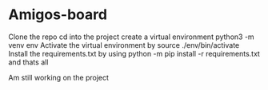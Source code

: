 # Amigos-board
Clone the repo
cd into the project
create a virtual environment python3 -m venv env 
Activate the virtual environment by source ./env/bin/activate
Install the requirements.txt by using python -m pip install -r requirements.txt
and thats all

Am still working on the project
